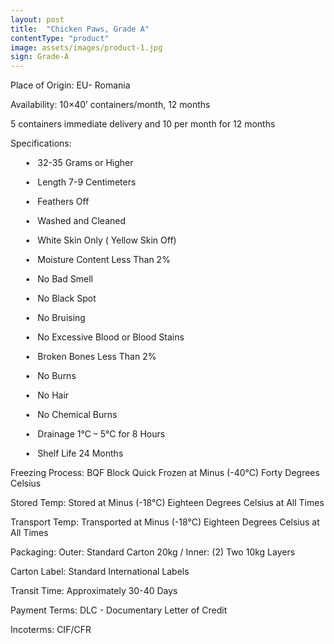 ```yaml
---
layout: post
title:  "Chicken Paws, Grade A"
contentType: "product"
image: assets/images/product-1.jpg
sign: Grade-A
---
```

<p> Place of Origin: EU- Romania </p>
<p> Availability: 10×40’ containers/month, 12 months </p>
<p> 5 containers immediate delivery and 10 per month for 12 months </p>
<p> Specifications: </p>
<p> &nbsp;&nbsp;&nbsp;&nbsp;&nbsp;&nbsp;•&nbsp;&nbsp;&nbsp;32-35 Grams or Higher </p>
<p> &nbsp;&nbsp;&nbsp;&nbsp;&nbsp;&nbsp;•&nbsp;&nbsp;&nbsp;Length 7-9 Centimeters </p>
<p> &nbsp;&nbsp;&nbsp;&nbsp;&nbsp;&nbsp;•&nbsp;&nbsp;&nbsp;Feathers Off </p>
<p> &nbsp;&nbsp;&nbsp;&nbsp;&nbsp;&nbsp;•&nbsp;&nbsp;&nbsp;Washed and Cleaned </p>
<p> &nbsp;&nbsp;&nbsp;&nbsp;&nbsp;&nbsp;•&nbsp;&nbsp;&nbsp;White Skin Only ( Yellow Skin Off) </p>
<p> &nbsp;&nbsp;&nbsp;&nbsp;&nbsp;&nbsp;•&nbsp;&nbsp;&nbsp;Moisture Content Less Than 2% </p>
<p> &nbsp;&nbsp;&nbsp;&nbsp;&nbsp;&nbsp;•&nbsp;&nbsp;&nbsp;No Bad Smell </p>
<p> &nbsp;&nbsp;&nbsp;&nbsp;&nbsp;&nbsp;•&nbsp;&nbsp;&nbsp;No Black Spot </p>
<p> &nbsp;&nbsp;&nbsp;&nbsp;&nbsp;&nbsp;•&nbsp;&nbsp;&nbsp;No Bruising </p>
<p> &nbsp;&nbsp;&nbsp;&nbsp;&nbsp;&nbsp;•&nbsp;&nbsp;&nbsp;No Excessive Blood or Blood Stains </p>
<p> &nbsp;&nbsp;&nbsp;&nbsp;&nbsp;&nbsp;•&nbsp;&nbsp;&nbsp;Broken Bones Less Than 2% </p>
<p> &nbsp;&nbsp;&nbsp;&nbsp;&nbsp;&nbsp;•&nbsp;&nbsp;&nbsp;No Burns </p>
<p> &nbsp;&nbsp;&nbsp;&nbsp;&nbsp;&nbsp;•&nbsp;&nbsp;&nbsp;No Hair </p>
<p> &nbsp;&nbsp;&nbsp;&nbsp;&nbsp;&nbsp;•&nbsp;&nbsp;&nbsp;No Chemical Burns </p>
<p> &nbsp;&nbsp;&nbsp;&nbsp;&nbsp;&nbsp;•&nbsp;&nbsp;&nbsp;Drainage 1°C – 5°C for 8 Hours </p>
<p> &nbsp;&nbsp;&nbsp;&nbsp;&nbsp;&nbsp;•&nbsp;&nbsp;&nbsp;Shelf Life 24 Months </p>
<p> Freezing Process: BQF Block Quick Frozen at Minus (-40°C) Forty Degrees Celsius </p>
<p> Stored Temp: Stored at Minus (-18°C) Eighteen Degrees Celsius at All Times </p>
<p> Transport Temp: Transported at Minus (-18°C) Eighteen Degrees Celsius at All Times </p>
<p> Packaging: Outer: Standard Carton 20kg / Inner: (2) Two 10kg Layers </p>
<p> Carton Label: Standard International Labels </p>
<p> Transit Time: Approximately 30-40 Days </p>
<p> Payment Terms: DLC - Documentary Letter of Credit </p>
<p> Incoterms: CIF/CFR </p>